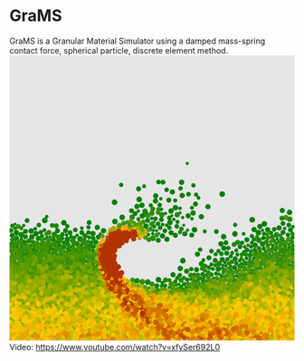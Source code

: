 # GraMS
GraMS is a Granular Material Simulator using a damped mass-spring contact force, spherical particle, discrete element method.
![Alt text](pics/GranMat.png?raw=true "GranMat")
Video:
https://www.youtube.com/watch?v=xfySer692L0

